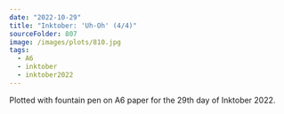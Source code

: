 ```yaml
---
date: "2022-10-29"
title: "Inktober: 'Uh-Oh' (4/4)"
sourceFolder: 807
image: /images/plots/810.jpg
tags:
  - A6
  - inktober
  - inktober2022
---
```


Plotted with fountain pen on A6 paper for the 29th day of Inktober 2022.
